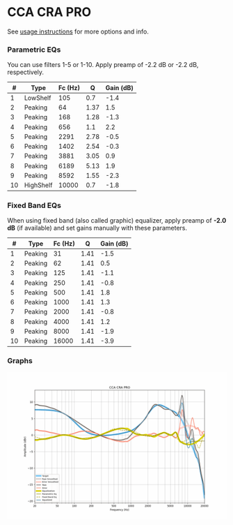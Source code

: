 # CCA CRA PRO
See [usage instructions](https://github.com/jaakkopasanen/AutoEq#usage) for more options and info.

### Parametric EQs
You can use filters 1-5 or 1-10. Apply preamp of -2.2 dB or -2.2 dB, respectively.

|   # | Type      |   Fc (Hz) |    Q |   Gain (dB) |
|-----|-----------|-----------|------|-------------|
|   1 | LowShelf  |       105 | 0.7  |        -1.4 |
|   2 | Peaking   |        64 | 1.37 |         1.5 |
|   3 | Peaking   |       168 | 1.28 |        -1.3 |
|   4 | Peaking   |       656 | 1.1  |         2.2 |
|   5 | Peaking   |      2291 | 2.78 |        -0.5 |
|   6 | Peaking   |      1402 | 2.54 |        -0.3 |
|   7 | Peaking   |      3881 | 3.05 |         0.9 |
|   8 | Peaking   |      6189 | 5.13 |         1.9 |
|   9 | Peaking   |      8592 | 1.55 |        -2.3 |
|  10 | HighShelf |     10000 | 0.7  |        -1.8 |

### Fixed Band EQs
When using fixed band (also called graphic) equalizer, apply preamp of **-2.0 dB** (if available) and set gains manually with these parameters.

|   # | Type    |   Fc (Hz) |    Q |   Gain (dB) |
|-----|---------|-----------|------|-------------|
|   1 | Peaking |        31 | 1.41 |        -1.5 |
|   2 | Peaking |        62 | 1.41 |         0.5 |
|   3 | Peaking |       125 | 1.41 |        -1.1 |
|   4 | Peaking |       250 | 1.41 |        -0.8 |
|   5 | Peaking |       500 | 1.41 |         1.8 |
|   6 | Peaking |      1000 | 1.41 |         1.3 |
|   7 | Peaking |      2000 | 1.41 |        -0.8 |
|   8 | Peaking |      4000 | 1.41 |         1.2 |
|   9 | Peaking |      8000 | 1.41 |        -1.9 |
|  10 | Peaking |     16000 | 1.41 |        -3.9 |

### Graphs
![](./CCA%20CRA%20PRO.png)
